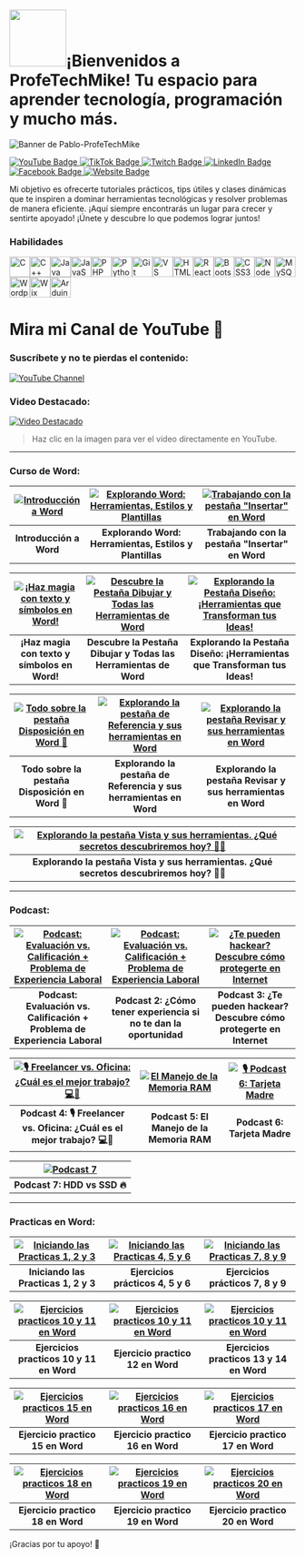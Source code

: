 # <img src="https://media.giphy.com/media/xTiTnxpQ3ghPiB2Hp6/giphy.gif?cid=ecf05e476o81hxpw9txenqhe36aen937e2xjq55acwutvbzy&ep=v1_gifs_search&rid=giphy.gif&ct=g" width="100">¡Bienvenidos a ProfeTechMike! Tu espacio para aprender tecnología, programación y mucho más.

![Banner de Pablo-ProfeTechMike](profetechmike-github.png)

<div id="badges">
  <a href="https://www.youtube.com/@ProfeTechMike" target="_blank">
    <img src="https://img.shields.io/badge/YouTube-red?style=for-the-badge&logo=youtube&logoColor=white" alt="YouTube Badge"/>
  </a>
  <a href="https://www.tiktok.com/@profetechmike?_t=8rMy6z2pUgi&_r=1" target="_blank">
    <img src="https://img.shields.io/badge/TikTok-black?style=for-the-badge&logo=tiktok&logoColor=white" alt="TikTok Badge"/>
  </a>
  <a href="https://www.twitch.tv/profetechmike" target="_blank">
    <img src="https://img.shields.io/badge/Twitch-purple?style=for-the-badge&logo=twitch&logoColor=white" alt="Twitch Badge"/>
  </a>
  <a href="https://www.linkedin.com/in/pablo-adri%C3%A1n-herrera-amieva-a86117184/" target="_blank">
    <img src="https://img.shields.io/badge/LinkedIn-blue?style=for-the-badge&logo=linkedin&logoColor=white" alt="LinkedIn Badge"/>
  </a>
  <a href="https://www.facebook.com/people/Super-Kong/61566351711448/" target="_blank">
    <img src="https://img.shields.io/badge/Facebook-blue?style=for-the-badge&logo=facebook&logoColor=white" alt="Facebook Badge"/>
  </a>
  <a href="https://www.yourwebsite.com" target="_blank">
    <img src="https://img.shields.io/badge/Website-green?style=for-the-badge&logo=internet-explorer&logoColor=white" alt="Website Badge"/>
  </a>
</div>

Mi objetivo es ofrecerte tutoriales prácticos, tips útiles y clases dinámicas que te inspiren a dominar herramientas tecnológicas y resolver problemas de manera eficiente. ¡Aquí siempre encontrarás un lugar para crecer y sentirte apoyado!
¡Únete y descubre lo que podemos lograr juntos!


### Habilidades


<p align="left">
<a href="https://docs.microsoft.com/en-us/cpp/?view=msvc-170" target="_blank" rel="noreferrer"><img src="https://raw.githubusercontent.com/danielcranney/readme-generator/main/public/icons/skills/c-colored.svg" width="36" height="36" alt="C"/></a><a href="https://docs.microsoft.com/en-us/cpp/?view=msvc-170" target="_blank" rel="noreferrer"><img src="https://raw.githubusercontent.com/danielcranney/readme-generator/main/public/icons/skills/cplusplus-colored.svg" width="36" height="36" alt="C++"/></a><a href="https://www.oracle.com/java/" target="_blank" rel="noreferrer"><img src="https://raw.githubusercontent.com/danielcranney/readme-generator/main/public/icons/skills/java-colored.svg" width="36" height="36" alt="Java"/></a><a href="https://developer.mozilla.org/en-US/docs/Web/JavaScript" target="_blank" rel="noreferrer"><img src="https://raw.githubusercontent.com/danielcranney/readme-generator/main/public/icons/skills/javascript-colored.svg" width="36" height="36" alt="JavaScript"/></a><a href="https://www.php.net/" target="_blank" rel="noreferrer"><img src="https://raw.githubusercontent.com/danielcranney/readme-generator/main/public/icons/skills/php-colored.svg" width="36" height="36" alt="PHP"/></a><a href="https://www.python.org/" target="_blank" rel="noreferrer"><img src="https://raw.githubusercontent.com/danielcranney/readme-generator/main/public/icons/skills/python-colored.svg" width="36" height="36" alt="Python"/></a><a href="https://git-scm.com/" target="_blank" rel="noreferrer"><img src="https://raw.githubusercontent.com/danielcranney/readme-generator/main/public/icons/skills/git-colored.svg" width="36" height="36" alt="Git"/></a><a href="https://code.visualstudio.com/" target="_blank" rel="noreferrer"><img src="https://raw.githubusercontent.com/danielcranney/readme-generator/main/public/icons/skills/visualstudiocode.svg" width="36" height="36" alt="VS Code"/></a><a href="https://developer.mozilla.org/en-US/docs/Glossary/HTML5" target="_blank" rel="noreferrer"><img src="https://raw.githubusercontent.com/danielcranney/readme-generator/main/public/icons/skills/html5-colored.svg" width="36" height="36" alt="HTML5"/></a><a href="https://reactjs.org/" target="_blank" rel="noreferrer"><img src="https://raw.githubusercontent.com/danielcranney/readme-generator/main/public/icons/skills/react-colored.svg" width="36" height="36" alt="React"/></a><a href="https://getbootstrap.com/" target="_blank" rel="noreferrer"><img src="https://raw.githubusercontent.com/danielcranney/readme-generator/main/public/icons/skills/bootstrap-colored.svg" width="36" height="36" alt="Bootstrap"/></a><a href="https://www.w3.org/TR/CSS/#css" target="_blank" rel="noreferrer"><img src="https://raw.githubusercontent.com/danielcranney/readme-generator/main/public/icons/skills/css3-colored.svg" width="36" height="36" alt="CSS3"/></a><a href="https://nodejs.org/en/" target="_blank" rel="noreferrer"><img src="https://raw.githubusercontent.com/danielcranney/readme-generator/main/public/icons/skills/nodejs-colored.svg" width="36" height="36" alt="NodeJS" /></a><a href="https://www.mysql.com/" target="_blank" rel="noreferrer"><img src="https://raw.githubusercontent.com/danielcranney/readme-generator/main/public/icons/skills/mysql-colored.svg" width="36" height="36" alt="MySQL" /></a><a href="https://wordpress.com" target="_blank" rel="noreferrer"><img src="https://raw.githubusercontent.com/danielcranney/readme-generator/main/public/icons/skills/wordpress-colored.svg" width="36" height="36" alt="Wordpress" /></a><a href="https://wix.com" target="_blank" rel="noreferrer"><img src="https://raw.githubusercontent.com/danielcranney/readme-generator/main/public/icons/skills/wix-colored.svg" width="36" height="36" alt="Wix" /></a><a href="https://store.arduino.cc/?gclid=Cj0KCQjw2eilBhCCARIsAG0Pf8uueBifykWcsSS4LPESeGQfxGVKJYnzV7bz471XfknQJy_1VINVWM8aAkLtEALw_wcB" target="_blank" rel="noreferrer"><img src="https://raw.githubusercontent.com/danielcranney/readme-generator/main/public/icons/skills/arduino-colored.svg" width="36" height="36" alt="Arduino" /></a>
</p>

# Mira mi Canal de YouTube 🎥

### Suscríbete y no te pierdas el contenido:
[![YouTube Channel](https://img.shields.io/badge/YouTube-Subscribe-red?style=for-the-badge&logo=youtube)](https://www.youtube.com/@ProfeTechMike)

### Video Destacado:
[![Video Destacado](https://img.youtube.com/vi/CT1QMe5RqSw/hqdefault.jpg)](https://www.youtube.com/watch?v=CT1QMe5RqSw)

> Haz clic en la imagen para ver el video directamente en YouTube.

---

### Curso de Word:

| [![ Introducción a Word](https://img.youtube.com/vi/uINpZXotQIw/hqdefault.jpg)](https://www.youtube.com/watch?v=uINpZXotQIw) | [![Explorando Word: Herramientas, Estilos y Plantillas](https://img.youtube.com/vi/0Pl8Qka_jTk/hqdefault.jpg)](https://www.youtube.com/watch?v=0Pl8Qka_jTk) | [![Trabajando con la pestaña "Insertar" en Word](https://img.youtube.com/vi/sk-f2-tZXVM/hqdefault.jpg)](https://www.youtube.com/watch?v=sk-f2-tZXVM) |
|:---:|:---:|:---:|
| **Introducción a Word** | **Explorando Word: Herramientas, Estilos y Plantillas** | **Trabajando con la pestaña "Insertar" en Word** |

| [![¡Haz magia con texto y símbolos en Word!](https://img.youtube.com/vi/utr4SaP7qYI/hqdefault.jpg)](https://www.youtube.com/watch?v=utr4SaP7qYI) | [![ Descubre la Pestaña Dibujar y Todas las Herramientas de Word](https://img.youtube.com/vi/lWxFhdT4K40/hqdefault.jpg)](https://www.youtube.com/watch?v=lWxFhdT4K40) | [![ Explorando la Pestaña Diseño: ¡Herramientas que Transforman tus Ideas!](https://img.youtube.com/vi/8Esva6kBac4/hqdefault.jpg)](https://www.youtube.com/watch?v=8Esva6kBac4) |
|:---:|:---:|:---:|
| **¡Haz magia con texto y símbolos en Word!** |**Descubre la Pestaña Dibujar y Todas las Herramientas de Word** |**Explorando la Pestaña Diseño: ¡Herramientas que Transforman tus Ideas!** |

| [![Todo sobre la pestaña Disposición en Word 📑](https://img.youtube.com/vi/3IRHMbUh0zg/hqdefault.jpg)](https://www.youtube.com/watch?v=3IRHMbUh0zg) | [![ Explorando la pestaña de Referencia y sus herramientas en Word](https://img.youtube.com/vi/r6tGAQVQvHM/hqdefault.jpg)](https://www.youtube.com/watch?v=r6tGAQVQvHM) |  [![Explorando la pestaña Revisar y sus herramientas en Word](https://img.youtube.com/vi/DflNEcIOIbI/hqdefault.jpg)](https://www.youtube.com/watch?v=DflNEcIOIbI) |
|:---:|:---:|:---:|
| **Todo sobre la pestaña Disposición en Word 📑** |**Explorando la pestaña de Referencia y sus herramientas en Word** |**Explorando la pestaña Revisar y sus herramientas en Word** |

| [![Explorando la pestaña Vista y sus herramientas. ¿Qué secretos descubriremos hoy? 👀✨](https://img.youtube.com/vi/z0TyB3oT8To/hqdefault.jpg)](https://www.youtube.com/watch?v=z0TyB3oT8To) |
|:---:|
| **Explorando la pestaña Vista y sus herramientas. ¿Qué secretos descubriremos hoy? 👀✨** |

---

### Podcast:

| [![ Podcast: Evaluación vs. Calificación + Problema de Experiencia Laboral](https://img.youtube.com/vi/fVyXsZCd7do/hqdefault.jpg)](https://www.youtube.com/watch?v=fVyXsZCd7do) | [![ Podcast: Evaluación vs. Calificación + Problema de Experiencia Laboral](https://img.youtube.com/vi/YyR78xQBdDk/hqdefault.jpg)](https://www.youtube.com/watch?v=YyR78xQBdDk) |[![ ¿Te pueden hackear? Descubre cómo protegerte en Internet](https://img.youtube.com/vi/jr4fKkp7Q2w/hqdefault.jpg)](https://www.youtube.com/watch?v=jr4fKkp7Q2w) |
|:---:|:---:|:---:|
| **Podcast: Evaluación vs. Calificación + Problema de Experiencia Laboral** |**Podcast 2: ¿Cómo tener experiencia si no te dan la oportunidad** |**Podcast 3: ¿Te pueden hackear? Descubre cómo protegerte en Internet** |

|[![ 🎙️ Freelancer vs. Oficina: ¿Cuál es el mejor trabajo? 💻🏢](https://img.youtube.com/vi/z1lhRuQaDSw/hqdefault.jpg)](https://www.youtube.com/watch?v=z1lhRuQaDSw) |[![ El Manejo de la Memoria RAM](https://img.youtube.com/vi/PfghrlYeZwg/hqdefault.jpg)](https://www.youtube.com/watch?v=PfghrlYeZwg) |[![ 🎙️ Podcast 6: Tarjeta Madre](https://img.youtube.com/vi/tAaHvkNruZ8/hqdefault.jpg)](https://www.youtube.com/watch?v=tAaHvkNruZ8) |
|:---:|:---:|:---:|
| **Podcast 4: 🎙️ Freelancer vs. Oficina: ¿Cuál es el mejor trabajo? 💻🏢** |**Podcast 5: El Manejo de la Memoria RAM** |**Podcast 6: Tarjeta Madre** |

|[![ Podcast 7](https://img.youtube.com/vi/nhwZ1n-v4x4/hqdefault.jpg)](https://www.youtube.com/watch?v=nhwZ1n-v4x4) |
|:---:|
| **Podcast 7: HDD vs SSD 🔥** |
---

### Practicas en Word:

| [![ Iniciando las Practicas 1, 2 y 3](https://img.youtube.com/vi/bCmDa08J5GE/hqdefault.jpg)](https://www.youtube.com/watch?v=bCmDa08J5GE) | [![ Iniciando las Practicas 4, 5 y 6](https://img.youtube.com/vi/ugDw7DkLBWI/hqdefault.jpg)](https://www.youtube.com/watch?v=ugDw7DkLBWI) | [![ Iniciando las Practicas 7, 8 y 9](https://img.youtube.com/vi/Rr4fQsVSozk/hqdefault.jpg)](https://www.youtube.com/watch?v=Rr4fQsVSozk) |
|:---:|:---:|:---:|
| **Iniciando las Practicas 1, 2 y 3** |**Ejercicios prácticos 4, 5 y 6** |**Ejercicios prácticos 7, 8 y 9**|

| [![ Ejercicios practicos 10 y 11 en Word](https://img.youtube.com/vi/BqGYQRJFQ6U/hqdefault.jpg)](https://www.youtube.com/watch?v=BqGYQRJFQ6U) |[![ Ejercicios practicos 10 y 11 en Word](https://img.youtube.com/vi/9zbhpSTc6Zo/hqdefault.jpg)](https://www.youtube.com/watch?v=9zbhpSTc6Zo) |[![ Ejercicios practicos 10 y 11 en Word](https://img.youtube.com/vi/ykrewH3XtyA/hqdefault.jpg)](https://www.youtube.com/watch?v=ykrewH3XtyA) |
|:---:|:---:|:---:|
| **Ejercicios practicos 10 y 11 en Word** |**Ejercicio practico 12 en Word** |**Ejercicios practicos 13 y 14 en Word** |

| [![ Ejercicios practicos 15 en Word](https://img.youtube.com/vi/f3H40ogWiPY/hqdefault.jpg)](https://www.youtube.com/watch?v=f3H40ogWiPY) |[![ Ejercicios practicos 16 en Word](https://img.youtube.com/vi/Ipxvi_FgC7Q/hqdefault.jpg)](https://www.youtube.com/watch?v=Ipxvi_FgC7Q) |[![ Ejercicios practicos 17 en Word](https://img.youtube.com/vi/jVFCX1mJ5Xc/hqdefault.jpg)](https://www.youtube.com/watch?v=jVFCX1mJ5Xc)
|:---:|:---:|:---:|
| **Ejercicio practico 15 en Word** |**Ejercicio practico 16 en Word** |**Ejercicio practico 17 en Word** |

| [![ Ejercicios practicos 18 en Word](https://img.youtube.com/vi/hy_OZy5Py54/hqdefault.jpg)](https://www.youtube.com/watch?v=hy_OZy5Py54) | [![ Ejercicios practicos 19 en Word](https://img.youtube.com/vi/ZI1e2DnXGmo/hqdefault.jpg)](https://www.youtube.com/watch?v=ZI1e2DnXGmo) | [![ Ejercicios practicos 20 en Word](https://img.youtube.com/vi/pM9JPS0rpwA/hqdefault.jpg)](https://www.youtube.com/watch?v=pM9JPS0rpwA) |
|:---:|:---:|:---:|
| **Ejercicio practico 18 en Word** |**Ejercicio practico 19 en Word** |**Ejercicio practico 20 en Word** |

¡Gracias por tu apoyo! 🎉